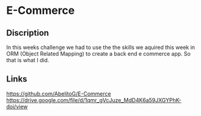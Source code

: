 # E-Commerce

## Discription
In this weeks challenge we had to use the the skills we aquired this week in ORM (Object Related Mapping)
to create a back end e commerce app. So that is what I did.

## Links
https://github.com/AbelitoG/E-Commerce
https://drive.google.com/file/d/1qmr_gVcJuze_MdD4K6a59JXGYPhK-doi/view
